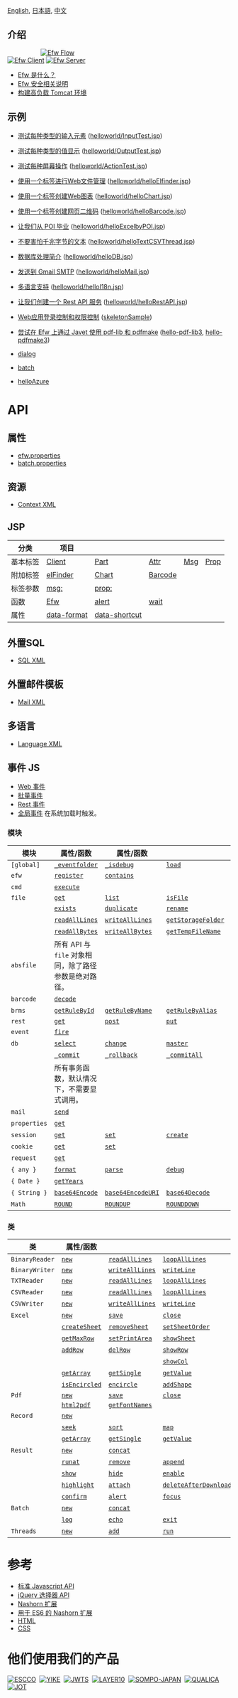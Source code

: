 [English](README.md), [日本語](README_J.md), [中文](README_C.md)

## 介绍

&nbsp;&nbsp;&nbsp;&nbsp;&nbsp;&nbsp;&nbsp;&nbsp;&nbsp;&nbsp;&nbsp;&nbsp;&nbsp;&nbsp;&nbsp;&nbsp;&nbsp;&nbsp;
[![Efw Flow](./help/img/efw_flow.png)](./help/img/efw_flow_org.png)<br>
[![Efw Client](./help/img/efw_client.png)](./help/img/efw_client_org.png)
[![Efw Server](./help/img/efw_server.png)](./help/img/efw_server_org.png)

* [Efw 是什么？](https://qiita.com/changkejun/private/844953846f3e6bed4a9d)
* [Efw 安全相关说明](https://qiita.com/changkejun/private/70184f814ff52f862d91)
* [构建高负载 Tomcat 环境](https://qiita.com/changkejun/private/fb325ed0a9d81f3bf5f0)


## 示例

* [测试每种类型的输入元素](https://qiita.com/changkejun/private/2f59403e8fa3b0f40eb7) ([helloworld/InputTest.jsp](https://github.com/efwGrp/qittaSamples/tree/main/helloworld/InputTest.jsp))
* [测试每种类型的值显示](https://qiita.com/changkejun/private/f634ae1c8040cef4cc01) ([helloworld/OutputTest.jsp](https://github.com/efwGrp/qittaSamples/tree/main/helloworld/OutputTest.jsp))
* [测试每种屏幕操作](https://qiita.com/changkejun/private/3accadd827594d1bccdf) ([helloworld/ActionTest.jsp](https://github.com/efwGrp/qittaSamples/tree/main/helloworld/ActionTest.jsp))
* [使用一个标签进行Web文件管理](https://qiita.com/changkejun/private/3f943f089d44d83296af) ([helloworld/helloElfinder.jsp](https://github.com/efwGrp/qittaSamples/tree/main/helloworld/helloElfinder.jsp))
* [使用一个标签创建Web图表](https://qiita.com/changkejun/private/dc976ccaaf82458c7771) ([helloworld/helloChart.jsp](https://github.com/efwGrp/qittaSamples/tree/main/helloworld/helloChart.jsp))
* [使用一个标签创建网页二维码](https://qiita.com/changkejun/private/0cdef7d8d288f9f0a563) ([helloworld/helloBarcode.jsp](https://github.com/efwGrp/qittaSamples/tree/main/helloworld/helloBarcode.jsp))
* [让我们从 POI 毕业](https://qiita.com/changkejun/private/5f6c5b234dc1322ec859) ([helloworld/helloExcelbyPOI.jsp](https://github.com/efwGrp/qittaSamples/tree/main/helloworld/helloExcelbyPOI.jsp))
* [不要害怕千兆字节的文本](https://qiita.com/changkejun/private/97af2b8722c149f5335d) ([helloworld/helloTextCSVThread.jsp](https://github.com/efwGrp/qittaSamples/tree/main/helloworld/helloTextCSVThread.jsp))
* [数据库处理简介](https://qiita.com/changkejun/private/d046d1804b4c996700e2) ([helloworld/helloDB.jsp](https://github.com/efwGrp/qittaSamples/tree/main/helloworld/helloDB.jsp))
* [发送到 Gmail SMTP](https://qiita.com/changkejun/private/26fe53af470ee1a96b05) ([helloworld/helloMail.jsp](https://github.com/efwGrp/qittaSamples/tree/main/helloworld/helloMail.jsp))
* [多语言支持](https://qiita.com/changkejun/private/7d0999b90b0e5370f928) ([helloworld/helloI18n.jsp](https://github.com/efwGrp/qittaSamples/tree/main/helloworld/helloI18n.jsp))
* [让我们创建一个 Rest API 服务](https://qiita.com/changkejun/private/54c3df529a1b83093790) ([helloworld/helloRestAPI.jsp](https://github.com/efwGrp/qittaSamples/tree/main/helloworld/helloRestAPI.jsp))
* [Web应用登录控制和权限控制](https://qiita.com/changkejun/private/c36d3671493225ad14ce) ([skeletonSample](https://github.com/efwGrp/qittaSamples/tree/main/skeletonSample))
* [尝试在 Efw 上通过 Javet 使用 pdf-lib 和 pdfmake](https://qiita.com/changkejun/private/5f50cf3d3e935dd90989) ([hello-pdf-lib3](https://github.com/efwGrp/qittaSamples/tree/main/hello-pdf-lib3), [hello-pdfmake3](https://github.com/efwGrp/qittaSamples/tree/main/hello-pdfmake3))

* [dialog](samples/dialogSample)
* [batch](samples/batchSample)
* [helloAzure](samples/helloAzure)


# API

## 属性

* [efw.properties](help/c/properties.web.md)
* [batch.properties](help/c/properties.batch.md)

## 资源

* [Context XML](help/c/resources.context.md)

## JSP

| 分类 | 项目 |||||
|---|---|---|---|---|---|
| 基本标签 | [Client](help/c/tag.client.md) | [Part](help/c/tag.part.md) | [Attr](help/c/tag.attr.md) | [Msg](help/c/tag.msg.md) | [Prop](help/c/tag.prop.md) |
| 附加标签 | [elFinder](help/c/tag.elfinder.md) | [Chart](help/c/tag.chart.md) | [Barcode](help/c/tag.barcode.md) |  |  |
| 标签参数 | [msg:](help/c/tag.attr.msg.md) | [prop:](help/c/tag.attr.prop.md) |  |  |  |
| 函数 | [Efw](help/c/api_efw_function.md) | [alert](help/c/efw.dialog.alert.md) | [wait](help/c/efw.dialog.wait.md) |  |  |
| 属性 | [data-format](help/c/api_data_format.md) | [data-shortcut](help/c/api_data_shortcut.md) |  |  |  |

## 外置SQL

* [SQL XML](help/c/api_sql.md)

## 外置邮件模板

* [Mail XML](help/c/api_mail.md)

## 多语言

* [Language XML](help/c/api_language.md)

## 事件 JS

* [Web 事件](help/c/api_webevent.md)
* [批量事件](help/c/api_batchevent.md)
* [Rest 事件](help/c/api_restevent.md)
* [全局事件](help/c/api_global.md) 在系统加载时触发。

### 模块

| 模块 | 属性/函数 | 属性/函数 ||||
|---|---|---|---|---|---|
| `[global]` | [`_eventfolder`](help/c/global._eventfolder.md) | [`_isdebug`](help/c/global._isdebug.md) | [`load`](help/c/global.load.md) | [`loadWithNewGlobal`](help/c/global.loadWithNewGlobal.md) | [`loadWithGlobalPool`](help/c/global.loadWithGlobalPool.md) |
| `efw` | [`register`](help/c/efw.register.md) | [`contains`](help/c/efw.contains.md) |  |  |  |
| `cmd` | [`execute`](help/c/cmd.execute.md) |  |  |  |  |
| `file` | [`get`](help/c/file.get.md) | [`list`](help/c/file.list.md) | [`isFile`](help/c/file.isFile.md) | [`isFolder`](help/c/file.isFolder.md) | [`makeFile`](help/c/file.makeFile.md) |
|  | [`exists`](help/c/file.exists.md) | [`duplicate`](help/c/file.duplicate.md) | [`rename`](help/c/file.rename.md) | [`remove`](help/c/file.remove.md) | [`makeDir`](help/c/file.makeDir.md) |
|  | [`readAllLines`](help/c/file.readAllLines.md) | [`writeAllLines`](help/c/file.writeAllLines.md) | [`getStorageFolder`](help/c/file.getStorageFolder.md) | [`saveUploadFiles`](help/c/file.saveUploadFiles.md) | [`saveSingleUploadFile`](help/c/file.saveSingleUploadFile.md) |
|  | [`readAllBytes`](help/c/file.readAllBytes.md) | [`writeAllBytes`](help/c/file.writeAllBytes.md) | [`getTempFileName`](help/c/file.getTempFileName.md) | [`move`](help/c/file.move.md) |  |
| `absfile` | 所有 API 与 `file` 对象相同，除了路径参数是绝对路径。 |  |  |  |  |
| `barcode` | [`decode`](help/c/barcode.decode.md) |  |  |  |  |
| `brms` | [`getRuleById`](help/c/brms.getRuleById.md) | [`getRuleByName`](help/c/brms.getRuleByName.md) | [`getRuleByAlias`](help/c/brms.getRuleByAlias.md) |  |  |
| `rest` | [`get`](help/c/rest.get.md) | [`post`](help/c/rest.post.md) | [`put`](help/c/rest.put.md) | [`delete`](help/c/rest.delete.md) | [`getStatus`](help/c/rest.getStatus.md) |
| `event` | [`fire`](help/c/event.fire.md) |  |  |  |  |
| `db` | [`select`](help/c/db.select.md) | [`change`](help/c/db.change.md) | [`master`](help/c/db.master.md) |  |  |
|  | [`_commit`](help/c/db._commit.md) | [`_rollback`](help/c/db._rollback.md) | [`_commitAll`](help/c/db._commitAll.md) | [`_rollbackAll`](help/c/db._rollbackAll.md) |  |
|  | 所有事务函数，默认情况下，不需要显式调用。 |  |  |  |  |
| `mail` | [`send`](help/c/mail.send.md) |  |  |  |  |
| `properties` | [`get`](help/c/properties.get.md) |  |  |  |  |
| `session` | [`get`](help/c/session.get.md) | [`set`](help/c/session.set.md) | [`create`](help/c/session.create.md) | [`invalidate`](help/c/session.invalidate.md) |  |
| `cookie` | [`get`](help/c/cookie.get.md) | [`set`](help/c/cookie.set.md) |  |  |  |
| `request` | [`get`](help/c/request.get.md) |  |  |  |  |
| `{ any }` | [`format`](help/c/any.format.md) | [`parse`](help/c/any.parse.md) | [`debug`](help/c/any.debug.md) |  |  |
| `{ Date }` | [`getYears`](help/c/Date.getYears.md) |  |  |  |  |
| `{ String }` | [`base64Encode`](help/c/String.base64Encode.md) | [`base64EncodeURI`](help/c/String.base64EncodeURI.md) | [`base64Decode`](help/c/String.base64Decode.md) |  |  |
| `Math` | [`ROUND`](help/c/Math.ROUND.md) | [`ROUNDUP`](help/c/Math.ROUNDUP.md) | [`ROUNDDOWN`](help/c/Math.ROUNDDOWN.md) |  |  |

### 类

| 类 | 属性/函数 |||||
|---|---|---|---|---|---|
| `BinaryReader` | [`new`](help/c/BinaryReader.new.md) | [`readAllLines`](help/c/BinaryReader.readAllLines.md) | [`loopAllLines`](help/c/BinaryReader.loopAllLines.md) |  |  |
| `BinaryWriter` | [`new`](help/c/BinaryWriter.new.md) | [`writeAllLines`](help/c/BinaryWriter.writeAllLines.md) | [`writeLine`](help/c/BinaryWriter.writeLine.md) | [`close`](help/c/BinaryWriter.close.md) |  |
| `TXTReader` | [`new`](help/c/TXTReader.new.md) | [`readAllLines`](help/c/TXTReader.readAllLines.md) | [`loopAllLines`](help/c/TXTReader.loopAllLines.md) |  |  |
| `CSVReader` | [`new`](help/c/CSVReader.new.md) | [`readAllLines`](help/c/CSVReader.readAllLines.md) | [`loopAllLines`](help/c/CSVReader.loopAllLines.md) |  |  |
| `CSVWriter` | [`new`](help/c/CSVWriter.new.md) | [`writeAllLines`](help/c/CSVWriter.writeAllLines.md) | [`writeLine`](help/c/CSVWriter.writeLine.md) | [`close`](help/c/CSVWriter.close.md) |  |
| `Excel` | [`new`](help/c/excel.new.md) | [`save`](help/c/excel.save.md) | [`close`](help/c/excel.close.md) | [`getSheetNames`](help/c/excel.getSheetNames.md) |  |
|  | [`createSheet`](help/c/excel.createSheet.md) | [`removeSheet`](help/c/excel.removeSheet.md) | [`setSheetOrder`](help/c/excel.setSheetOrder.md) | [`setActiveSheet`](help/c/excel.setActiveSheet.md) |  |
|  | [`getMaxRow`](help/c/excel.getMaxRow.md) | [`setPrintArea`](help/c/excel.setPrintArea.md) | [`showSheet`](help/c/excel.showSheet.md) | [`hideSheet`](help/c/excel.hideSheet.md) | [`zoomSheet`](help/c/excel.zoomSheet.md) |
|  | [`addRow`](help/c/excel.addRow.md) | [`delRow`](help/c/excel.delRow.md) | [`showRow`](help/c/excel.showRow.md) | [`hideRow`](help/c/excel.hideRow.md) |  |
|  |  |  | [`showCol`](help/c/excel.showCol.md) | [`hideCol`](help/c/excel.hideCol.md) |  |
|  | [`getArray`](help/c/excel.getArray.md) | [`getSingle`](help/c/excel.getSingle.md) | [`getValue`](help/c/excel.getValue.md) | [`setCell`](help/c/excel.setCell.md) | [`setLink`](help/c/excel.setLink.md) |
|  | [`isEncircled`](help/c/excel.isEncircled.md) | [`encircle`](help/c/excel.encircle.md) | [`addShape`](help/c/excel.addShape.md) | [`addShapeInRange`](help/c/excel.addShapeInRange.md) | [`replacePicture`](help/c/excel.replacePicture.md) |
| `Pdf` | [`new`](help/c/pdf.new.md) | [`save`](help/c/pdf.save.md) | [`close`](help/c/pdf.close.md) | [`setField`](help/c/excel.setField.md) |  |
|  | [`html2pdf`](help/c/pdf.html2pdf.md) | [`getFontNames`](help/c/pdf.getFontNames.md) |
| `Record` | [`new`](help/c/record.new.md) |  |  |  |  |
|  | [`seek`](help/c/record.seek.md) | [`sort`](help/c/record.sort.md) | [`map`](help/c/record.map.md) | [`makeAllKeysUpperCase`](help/c/record.makeAllKeysUpperCase.md) | [`makeAllKeysLowerCase`](help/c/record.makeAllKeysLowerCase.md) |
|  | [`getArray`](help/c/record.getArray.md) | [`getSingle`](help/c/record.getSingle.md) | [`getValue`](help/c/record.getValue.md) | [`length`](help/c/record.length.md) |  |
| `Result` | [`new`](help/c/result.new.md) | [`concat`](help/c/result.concat.md) |  |  |  |
|  | [`runat`](help/c/result.runat.md) | [`remove`](help/c/result.remove.md) | [`append`](help/c/result.append.md) | [`withdata`](help/c/result.withdata.md) |  |
|  | [`show`](help/c/result.show.md) | [`hide`](help/c/result.hide.md) | [`enable`](help/c/result.enable.md) | [`disable`](help/c/result.disable.md) |  |
|  | [`highlight`](help/c/result.highlight.md) | [`attach`](help/c/result.attach.md) | [`deleteAfterDownload`](help/c/result.deleteAfterDownload.md) | [`saveas`](help/c/result.saveas.md) |  |
|  | [`confirm`](help/c/result.confirm.md) | [`alert`](help/c/result.alert.md) | [`focus`](help/c/result.focus.md) | [`eval`](help/c/result.eval.md) | [`navigate`](help/c/result.navigate.md) |
| `Batch` | [`new`](help/c/batch.new.md) | [`concat`](help/c/batch.concat.md) |  |  |  |
|  | [`log`](help/c/batch.log.md) | [`echo`](help/c/batch.echo.md) | [`exit`](help/c/batch.exit.md) |  |  |
| `Threads` | [`new`](help/c/threads.new.md) | [`add`](help/c/threads.add.md) | [`run`](help/c/threads.run.md) |  |  |

# 参考

* [标准 Javascript API](help/c/Standard_Javascript_API.md)
* [jQuery 选择器 API](help/c/jQuery_Selectors_API.md)
* [Nashorn 扩展](https://wiki.openjdk.org/display/Nashorn/Nashorn+extensions)
* [用于 ES6 的 Nashorn 扩展](https://github.com/efwGrp/nashorn-ext-for-es6)
* [HTML](https://www.tohoho-web.com/html/index2.htm)
* [CSS](https://www.tohoho-web.com/css/index.htm)

# 他们使用我们的产品

[![ESCCO](help/img/logos/escco.png)](https://www.escco.co.jp) 
[![YIKE](help/img/logos/yike.jpg)](https://www.escco.com.cn) 
[![JWTS](help/img/logos/jwts.png)](https://www.jwts.co.jp) 
[![LAYER10](help/img/logos/layer10.png)](http://www.layer10.jp/) 
[![SOMPO-JAPAN](help/img/logos/jpn_sompo.jpg)](https://www.sompo-japan.co.jp/) 
[![QUALICA](help/img/logos/qualica.png)](https://www.qualica.co.jp/) 
[![JOT](help/img/logos/jot.png)](https://www.jotnw.or.jp/)